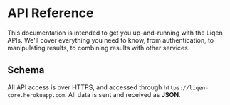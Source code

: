 # API Reference

This documentation is intended to get you up-and-running with the Liqen APIs. We'll cover everything you need to know, from authentication, to manipulating results, to combining results with other services.

## Schema

All API access is over HTTPS, and accessed through `https://liqen-core.herokuapp.com`. All data is sent and received as **JSON**.
